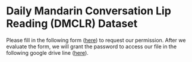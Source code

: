 # Daily Mandarin Conversation Lip Reading (DMCLR) Dataset

Please fill in the following form ([here](https://forms.gle/zozzsTnEoWTFXdcG8)) to request our permission. After we evaluate the form, we will grant the password to access our file in the following google drive line ([here]()).
